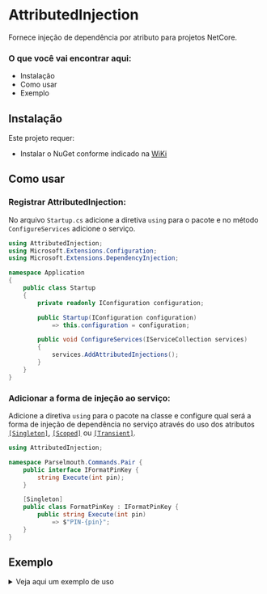 # AttributedInjection
Fornece injeção de dependência por atributo para projetos NetCore.

### O que você vai encontrar aqui:
  - Instalação
  - Como usar
  - Exemplo

## Instalação

Este projeto requer:
  - Instalar o NuGet conforme indicado na [WiKi](https://wiki.cappta.com.br/pt-br/Tecnologia/GitHub/Packages/Nuget)

## Como usar
### Registrar AttributedInjection:
No arquivo `Startup.cs` adicione a diretiva `using` para o pacote e no método `ConfigureServices` adicione o serviço.

```c#
using AttributedInjection;
using Microsoft.Extensions.Configuration;
using Microsoft.Extensions.DependencyInjection;

namespace Application
{
	public class Startup
	{
		private readonly IConfiguration configuration;

		public Startup(IConfiguration configuration)
			=> this.configuration = configuration;

		public void ConfigureServices(IServiceCollection services)
		{
			services.AddAttributedInjections();
		}
	}
}
```

### Adicionar a forma de injeção ao serviço:
Adicione a diretiva `using` para o pacote na classe e configure qual será a forma de injeção de dependência no serviço através do uso dos atributos [`[Singleton]`](https://docs.microsoft.com/pt-br/dotnet/core/extensions/dependency-injection#singleton), [`[Scoped]`](https://docs.microsoft.com/pt-br/dotnet/core/extensions/dependency-injection#scoped) ou [`[Transient]`](https://docs.microsoft.com/pt-br/dotnet/core/extensions/dependency-injection#transient).

```c#
using AttributedInjection;

namespace Parselmouth.Commands.Pair {
	public interface IFormatPinKey {
		string Execute(int pin);
	}

	[Singleton]
	public class FormatPinKey : IFormatPinKey {
		public string Execute(int pin)
			=> $"PIN-{pin}";
	}
}
```

## Exemplo
<details> <summary>Veja aqui um exemplo de uso</summary>

```c#
using AttributedInjection;
using System;
using System.Security.Cryptography;
using System.Text;

namespace Parselmouth.Commands.Pair {
	public interface IGetDeterministicHashCode {
		int Execute(string value);
	}

	[Singleton]
	public class GetDeterministicHashCode : IGetDeterministicHashCode {
		public int Execute(string value) {
			var md5 = MD5.Create();

			var utf8Value = Encoding.UTF8.GetBytes(value);
			var hash = md5.ComputeHash(utf8Value);

			var hashCode = BitConverter.ToInt32(hash, 0);

			return hashCode;
		}
	}
}
```

</details>
